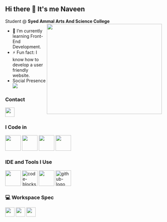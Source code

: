 ## Hi there 👋 It's me Naveen

Student @ **Syed Ammal Arts And Science College**
<img align="right" width="370" height="290" src="https://i.pinimg.com/originals/47/f0/34/47f0342cec72b800463bf003eac1257e.gif">
                                                
- 🌱 I’m currently learning Front-End Development.
- ⚡ Fun fact: I know how to develop a user friendly website.
- Social Presence
<br />  [<img src="https://img.shields.io/badge/LinkedIn-0077B5?style=for-the-badge&logo=linkedin&logoColor=white" />](https://www.linkedin.com/in/naveenbb)


### Contact
[<img height="30" src="https://img.shields.io/badge/Gmail-D14836?style=for-the-badge&logo=gmail&logoColor=white">](https://mail.google.com/mail/u/0/#inbox)

### I Code in
 <img height="50" width="50" src="https://img.icons8.com/color/48/000000/c-programming.png" /> <img height="50" width="50" src="https://img.icons8.com/color/48/000000/html-5.png" /> <img height="50" width="50" src="https://img.icons8.com/color/48/000000/css3.png" /> <img height="50" width="50" src="https://img.icons8.com/color/48/000000/javascript.png"/>   
### IDE and Tools I Use
<img height="50" width="50" src="https://img.icons8.com/color/48/000000/visual-studio-code-2019.png"/> <img width="50" height="50" src="https://img.icons8.com/color/48/code-blocks.png" alt="code-blocks"/> <img height="50" width="50" src="https://img.icons8.com/color/50/000000/git.png"/> <img width="50" height="50" src="https://img.icons8.com/3d-fluency/94/github-logo.png" alt="github-logo"/>   

### 💻 Workspace Spec
<img height="30" src="https://img.shields.io/badge/Windows-ACER_Aspire_3-0078D6?style=for-the-badge&logo=windows&logoColor=white"/> <img height="30" src="https://img.shields.io/badge/AMD-Radeon_VegaMobileGfx_2.60GHz-ED1C24?style=for-the-badge&logo=amd&logoColor=white"/> <img height="30" src="https://img.shields.io/badge/AMD-Ryzen_3_3200U-ED1C24?style=for-the-badge&logo=amd&logoColor=white"/> 

